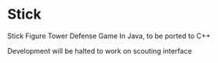 Stick
=====

Stick Figure Tower Defense Game
In Java, to be ported to C++

Development will be halted to work on scouting interface
